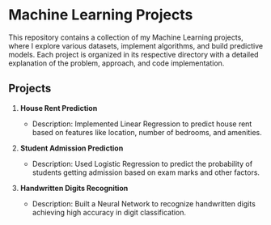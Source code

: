 # Machine Learning Projects

This repository contains a collection of my Machine Learning projects, where I explore various datasets, implement algorithms, and build predictive models. Each project is organized in its respective directory with a detailed explanation of the problem, approach, and code implementation.

## Projects

1. **House Rent Prediction**
   - Description: Implemented Linear Regression to predict house rent based on features like location, number of bedrooms, and amenities.

2. **Student Admission Prediction**
   - Description: Used Logistic Regression to predict the probability of students getting admission based on exam marks and other factors.

3. **Handwritten Digits Recognition**
   - Description: Built a Neural Network to recognize handwritten digits achieving high accuracy in digit classification.
